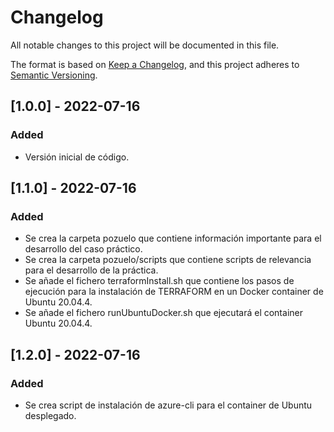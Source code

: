 # Changelog
All notable changes to this project will be documented in this file.

The format is based on [Keep a Changelog](https://keepachangelog.com/en/1.0.0/),
and this project adheres to [Semantic Versioning](https://semver.org/spec/v2.0.0.html).

## [1.0.0] - 2022-07-16
### Added
- Versión inicial de código.

## [1.1.0] - 2022-07-16
### Added
- Se crea la carpeta pozuelo que contiene información importante para el desarrollo del caso práctico.
- Se crea la carpeta pozuelo/scripts que contiene scripts de relevancia para el desarrollo de la práctica.
- Se añade el fichero terraformInstall.sh que contiene los pasos de ejecución para la instalación de TERRAFORM en un Docker container de Ubuntu 20.04.4.
- Se añade el fichero runUbuntuDocker.sh que ejecutará el container Ubuntu 20.04.4.

## [1.2.0] - 2022-07-16
### Added
- Se crea script de instalación de azure-cli para el container de Ubuntu desplegado.